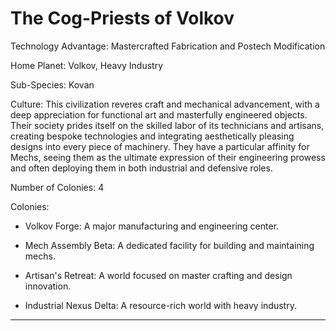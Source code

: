 # The Cog-Priests of Volkov

Technology Advantage: Mastercrafted Fabrication and Postech Modification

Home Planet: Volkov, Heavy Industry

Sub-Species: Kovan

Culture: This civilization reveres craft and mechanical advancement, with a deep appreciation for functional art and masterfully engineered objects. Their society prides itself on the skilled labor of its technicians and artisans, creating bespoke technologies and integrating aesthetically pleasing designs into every piece of machinery. They have a particular affinity for Mechs, seeing them as the ultimate expression of their engineering prowess and often deploying them in both industrial and defensive roles.

Number of Colonies: 4

Colonies:

- Volkov Forge: A major manufacturing and engineering center.
    
- Mech Assembly Beta: A dedicated facility for building and maintaining mechs.
    
- Artisan's Retreat: A world focused on master crafting and design innovation.
    
- Industrial Nexus Delta: A resource-rich world with heavy industry.
    

---